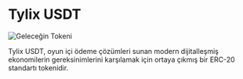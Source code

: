 # Tylix USDT

![Geleceğin Tokeni]([https://resimlink.com/KatzoUJ4Q](https://r.resimlink.com/KatzoUJ4Q.png))

Tylix USDT, oyun içi ödeme çözümleri sunan modern dijitalleşmiş ekonomilerin gereksinimlerini karşılamak için ortaya çıkmış bir ERC-20 standartı tokenidir. 
